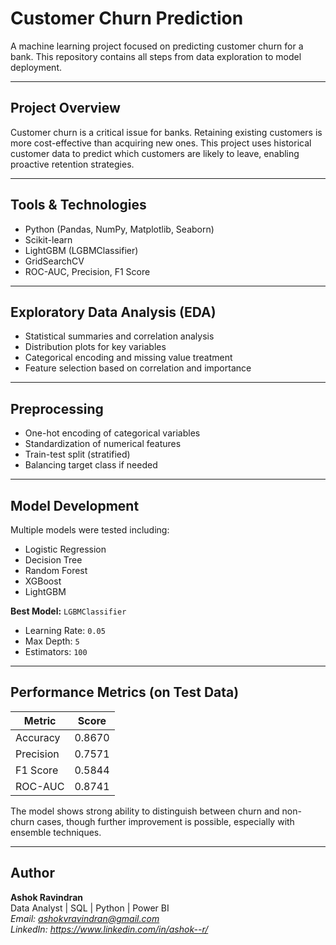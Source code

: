 # Customer Churn Prediction

A machine learning project focused on predicting customer churn for a bank. This repository contains all steps from data exploration to model deployment.

---

## Project Overview

Customer churn is a critical issue for banks. Retaining existing customers is more cost-effective than acquiring new ones. This project uses historical customer data to predict which customers are likely to leave, enabling proactive retention strategies.

---

## Tools & Technologies

- Python (Pandas, NumPy, Matplotlib, Seaborn)
- Scikit-learn
- LightGBM (LGBMClassifier)
- GridSearchCV
- ROC-AUC, Precision, F1 Score

---

## Exploratory Data Analysis (EDA)

- Statistical summaries and correlation analysis
- Distribution plots for key variables
- Categorical encoding and missing value treatment
- Feature selection based on correlation and importance

---

## Preprocessing

- One-hot encoding of categorical variables
- Standardization of numerical features
- Train-test split (stratified)
- Balancing target class if needed

---

## Model Development

Multiple models were tested including:

- Logistic Regression  
- Decision Tree  
- Random Forest  
- XGBoost  
- LightGBM

**Best Model:** `LGBMClassifier`  
- Learning Rate: `0.05`  
- Max Depth: `5`  
- Estimators: `100`

---

## Performance Metrics (on Test Data)

| Metric        | Score   |
|---------------|---------|
| Accuracy      | 0.8670  |
| Precision     | 0.7571  |
| F1 Score      | 0.5844  |
| ROC-AUC       | 0.8741  |

The model shows strong ability to distinguish between churn and non-churn cases, though further improvement is possible, especially with ensemble techniques.

---
## Author

**Ashok Ravindran**  
Data Analyst | SQL | Python | Power BI  
*Email: ashokvravindran@gmail.com*  
*LinkedIn: https://www.linkedin.com/in/ashok--r/*

